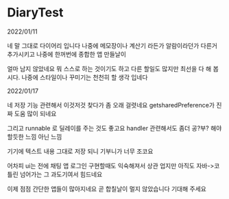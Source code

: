 # DiaryTest

2022/01/11 

네 말 그대로 다이어리 입니다 나중에 메모장이나 계산기 라든가 알람이라던가 다른거 추가시키고 나중에 한꺼번에 종합한 앱 만들날이

얼마 남지 않았네요 뭐 스스로 하는 것이기도 하고 다른 할일도 많지만 최선을 다 해 봅시다. 나중에 스타일이나 꾸미기는 천천히 할 생각 입네다

2022/01/17

네 저장 기능 관련해서 이것저것 찾다가 좀 오래 걸렷네요 getsharedPreference가 진짜 도움 많이 되네요

그리고 runnable 로 딜레이를 주는 것도 좋고요 handler 관련해서도 좀더 공?부? 해야할듯한 느낌 아닌 느낌

기기에 텍스트 내용 그대로 저장 되니 기부니가 너무 조코요

어차피 ui는 전에 채팅 앱 로그인 구현할때도 익숙해져서 상관 업지만 아직도 자바->코틀린 넘어가는 그 과도기여서 힘드네요

이제 점점 간단한 앱들이 많아지네요 곧 합칠날이 멀지 않았습니다 기대해 주세요


